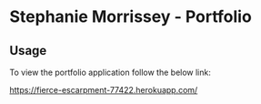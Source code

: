 # Stephanie Morrissey - Portfolio

## Usage

To view the portfolio application follow the below link:

<https://fierce-escarpment-77422.herokuapp.com/>
